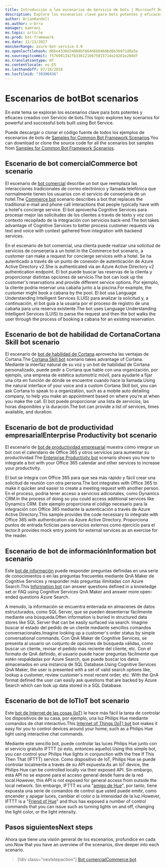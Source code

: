 ```yaml
---
title: Introducción a los escenarios de Servicio de bots | Microsoft Docs
description: Explore los escenarios clave para bots potentes y eficaces creados con Servicio de bots.
author: BrianRandell
ms.author: v-brra
manager: kamrani
ms.topic: article
ms.prod: bot-framework
ms.date: 12/13/2017
monikerRange: azure-bot-service-3.0
ms.openlocfilehash: 06be4330d34068bf86466b04686d6636971d0a5e
ms.sourcegitcommit: f576981342fb3361216675815714e24281e20ddf
ms.translationtype: HT
ms.contentlocale: es-ES
ms.lasthandoff: 07/18/2018
ms.locfileid: "39306436"
---
```

# <a name="bot-scenarios"></a><span data-ttu-id="f6644-103">Escenarios de bot</span><span class="sxs-lookup"><span data-stu-id="f6644-103">Bot scenarios</span></span>
<span data-ttu-id="f6644-104">En este tema se exploran los escenarios clave para bots potentes y eficaces creados con Servicio de bots.</span><span class="sxs-lookup"><span data-stu-id="f6644-104">This topic explores key scenarios for powerful and successful bots built using Bot Service.</span></span>

<span data-ttu-id="f6644-105">Puede descargar o clonar el código fuente de todos los ejemplos de escenarios de bots de [Samples for Common Bot Framework Scenarios](https://aka.ms/bot/scenarios).</span><span class="sxs-lookup"><span data-stu-id="f6644-105">You can download or clone the source code for all the scenarios bot samples from [Samples for Common Bot Framework Scenarios](https://aka.ms/bot/scenarios).</span></span>

## <a name="commerce-bot-scenario"></a><span data-ttu-id="f6644-106">Escenario de bot comercial</span><span class="sxs-lookup"><span data-stu-id="f6644-106">Commerce bot scenario</span></span>
<span data-ttu-id="f6644-107">El escenario de [bot comercial](bot-service-scenario-commerce.md) describe un bot que reemplaza las interacciones tradicionales de correo electrónico y llamada telefónica que normalmente tienen los usuarios con el servicio de conserjería de un hotel.</span><span class="sxs-lookup"><span data-stu-id="f6644-107">The [Commerce bot](bot-service-scenario-commerce.md) scenario describes a bot that replaces the traditional e-mail and phone call interactions that people typically have with a hotel's concierge service.</span></span> <span data-ttu-id="f6644-108">El bot aprovecha Cognitive Services para procesar mejor las solicitudes de los clientes a través de texto y voz con contexto recopilado de la integración con servicios back-end.</span><span class="sxs-lookup"><span data-stu-id="f6644-108">The bot takes advantage of Cognitive Services to better process customer requests via text and voice with context gathered from integration with backend services.</span></span>

<span data-ttu-id="f6644-109">En el escenario de bot comercial, una clienta puede realizar una solicitud de servicios de conserjería a un hotel.</span><span class="sxs-lookup"><span data-stu-id="f6644-109">In the Commerce bot scenario, a customer can make a request for concierge services with a hotel.</span></span> <span data-ttu-id="f6644-110">Se ha autenticado a través de un punto de conexión de autenticación de Azure Active Directory v2.</span><span class="sxs-lookup"><span data-stu-id="f6644-110">She is authenticated via an Azure Active Directory v2 authentication endpoint.</span></span> <span data-ttu-id="f6644-111">El bot puede buscar las reservas de la clienta y proporcionar distintas opciones de servicio.</span><span class="sxs-lookup"><span data-stu-id="f6644-111">The bot can look up the customer's reservations and provide different service options.</span></span> <span data-ttu-id="f6644-112">Por ejemplo, la cliente podría reservar una cabaña junto a la piscina.</span><span class="sxs-lookup"><span data-stu-id="f6644-112">For example, the customer might book a cabana by the pool.</span></span> <span data-ttu-id="f6644-113">El bot usa Language Understanding Intelligent Services (LUIS) para analizar la solicitud y, a continuación, el bot guía a la usuaria por el proceso de registro de una cabaña para una reserva existente.</span><span class="sxs-lookup"><span data-stu-id="f6644-113">The bot uses Language Understanding Intelligent Services (LUIS)  to parse the request and then the bot walks the user through the process of booking a cabana for an existing reservation.</span></span>

## <a name="cortana-skill-bot-scenario"></a><span data-ttu-id="f6644-114">Escenario de bot de habilidad de Cortana</span><span class="sxs-lookup"><span data-stu-id="f6644-114">Cortana Skill bot scenario</span></span>
<span data-ttu-id="f6644-115">El escenario de [bot de habilidad de Cortana](bot-service-scenario-cortana-skill.md) aprovecha las ventajas de Cortana.</span><span class="sxs-lookup"><span data-stu-id="f6644-115">The [Cortana Skill bot](bot-service-scenario-cortana-skill.md) scenario takes advantage of Cortana.</span></span> <span data-ttu-id="f6644-116">Mediante la interfaz natural de su voz y un bot de habilidad de Cortana personalizado, puede pedir a Cortana que hable con una organización, por ejemplo, una empresa de estética automotriz móvil, para ayudarle a fijar una cita en función de dónde se encuentre cuando hace la llamada.</span><span class="sxs-lookup"><span data-stu-id="f6644-116">Using the natural interface of your voice and a custom Cortana Skill bot, you can ask Cortana to speak to a organization, such as a mobile auto detailing company, to help you make an appointment based on where you’re at when you make the call.</span></span> <span data-ttu-id="f6644-117">El bot puede proporcionar una lista de servicios, las horas disponibles y la duración.</span><span class="sxs-lookup"><span data-stu-id="f6644-117">The bot can provide a list of services, times available, and duration.</span></span>

## <a name="enterprise-productivity-bot-scenario"></a><span data-ttu-id="f6644-118">Escenario de bot de productividad empresarial</span><span class="sxs-lookup"><span data-stu-id="f6644-118">Enterprise Productivity bot scenario</span></span>
<span data-ttu-id="f6644-119">El escenario de [bot de productividad empresarial](bot-service-scenario-enterprise-productivity.md) muestra cómo integrar un bot con el calendario de Office 365 y otros servicios para aumentar su productividad.</span><span class="sxs-lookup"><span data-stu-id="f6644-119">The [Enterprise Productivity bot](bot-service-scenario-enterprise-productivity.md) scenario shows you how to integrate a bot with your Office 365 calendar and other services to increase your productivity.</span></span>

<span data-ttu-id="f6644-120">El bot se integra con Office 365 para que sea más rápido y fácil crear una solicitud de reunión con otra persona.</span><span class="sxs-lookup"><span data-stu-id="f6644-120">The bot integrates with Office 365 to make it quicker and easier to create a meeting request with another person.</span></span> <span data-ttu-id="f6644-121">En el proceso, podría tener acceso a servicios adicionales, como Dynamics CRM.</span><span class="sxs-lookup"><span data-stu-id="f6644-121">In the process of doing so you could access additional services like Dynamics CRM.</span></span> <span data-ttu-id="f6644-122">Este ejemplo proporciona el código necesario para la integración con Office 365 mediante la autenticación a través de Azure Active Directory.</span><span class="sxs-lookup"><span data-stu-id="f6644-122">This sample provides the code necessary to integrate with Office 365 with authentication via Azure Active Directory.</span></span> <span data-ttu-id="f6644-123">Proporciona puntos de entrada ficticias para servicios externos como ejercicio para el lector.</span><span class="sxs-lookup"><span data-stu-id="f6644-123">It provides mock entry points for external services as an exercise for the reader.</span></span>

## <a name="information-bot-scenario"></a><span data-ttu-id="f6644-124">Escenario de bot de información</span><span class="sxs-lookup"><span data-stu-id="f6644-124">Information bot scenario</span></span>
<span data-ttu-id="f6644-125">Este [bot de información](bot-service-scenario-informational.md) puede responder preguntas definidas en una serie de conocimientos o en las preguntas frecuentes mediante QnA Maker de Cognitive Services y responder más preguntas ilimitadas con Azure Search.</span><span class="sxs-lookup"><span data-stu-id="f6644-125">This [Information bot](bot-service-scenario-informational.md) can answer questions defined in a knowledge set or FAQ using Cognitive Services QnA Maker and answer more open-ended questions Azure Search.</span></span>

<span data-ttu-id="f6644-126">A menudo, la información se encuentra enterrada en almacenes de datos estructurados, como SQL Server, que se pueden desenterrar fácilmente mediante una búsqueda.</span><span class="sxs-lookup"><span data-stu-id="f6644-126">Often information is buried in structured data stores like SQL Server that can be easily surfaced via search.</span></span> <span data-ttu-id="f6644-127">Imagine buscar el estado del pedido de un cliente mediante sencillos comandos conversacionales.</span><span class="sxs-lookup"><span data-stu-id="f6644-127">Imagine looking up a customer's order status by simple conversational commands.</span></span> <span data-ttu-id="f6644-128">Con QnA Maker de Cognitive Services, se presenta al usuario un conjunto de opciones de búsqueda válidas, como buscar un cliente, revisar el pedido más reciente del cliente, etc. Con el formato de QnA definido, el usuario puede hacer preguntas fácilmente que estén respaldadas por Azure Search, que puede buscar los datos almacenados en una instancia de SQL Database.</span><span class="sxs-lookup"><span data-stu-id="f6644-128">Using Cognitive Services QnA Maker, the user is presented with a set of valid search options like, lookup a customer, review customer's most recent order, etc. With the QnA format defined the user can easily ask questions that are backed by Azure Search which can look up data stored in a SQL Database.</span></span>

## <a name="iot-bot-scenario"></a><span data-ttu-id="f6644-129">Escenario de bot de IoT</span><span class="sxs-lookup"><span data-stu-id="f6644-129">IoT bot scenario</span></span>
<span data-ttu-id="f6644-130">Este [bot de Internet de las cosas (IoT)](bot-service-scenario-internet-things.md) le hace más fácil la tarea de controlar los dispositivos de su casa, por ejemplo, una luz Philips Hue mediante comandos de chat interactivo.</span><span class="sxs-lookup"><span data-stu-id="f6644-130">This [Internet of Things (IoT) bot](bot-service-scenario-internet-things.md) bot makes it easy for you to control devices around your home, such as a Philips Hue light using interactive chat commands.</span></span>

<span data-ttu-id="f6644-131">Mediante este sencillo bot, puede controlar las luces Philips Hue junto con el servicio gratuito IFTTT (si esto, entonces aquello).</span><span class="sxs-lookup"><span data-stu-id="f6644-131">Using this simple bot, you can control your Philips Hue lights in conjunction with the free If This Then That (IFTTT) service.</span></span> <span data-ttu-id="f6644-132">Como dispositivo de IoT, Philips Hue se puede controlar localmente a través de su API expuesta.</span><span class="sxs-lookup"><span data-stu-id="f6644-132">As an IoT device, the Philips Hue can be controlled locally via their exposed API.</span></span> <span data-ttu-id="f6644-133">Sin embargo, esta API no se expone para el acceso general desde fuera de la red local.</span><span class="sxs-lookup"><span data-stu-id="f6644-133">However, this API is not exposed for general access from outside the local network.</span></span> <span data-ttu-id="f6644-134">Sin embargo, IFTTT es una "[amigo de Hue](http://www2.meethue.com/en-us/friends-of-hue/ifttt/)", por tanto, tiene expuesta una serie de comandos de control que usted puede emitir, como encender y apagar luces, cambiar el color o la intensidad de la luz.</span><span class="sxs-lookup"><span data-stu-id="f6644-134">However, IFTTT is a "[Friend of Hue](http://www2.meethue.com/en-us/friends-of-hue/ifttt/)" and thus has exposed a number of control commands that you can issue such as turning lights on and off, changing the light color, or the light intensity.</span></span>

## <a name="next-steps"></a><span data-ttu-id="f6644-135">Pasos siguientes</span><span class="sxs-lookup"><span data-stu-id="f6644-135">Next steps</span></span>
<span data-ttu-id="f6644-136">Ahora que tiene una visión general de los escenarios, profundice en cada uno.</span><span class="sxs-lookup"><span data-stu-id="f6644-136">Now that you have an overview of the scenarios, dive deeper into each scenario.</span></span>

> [!div class="nextstepaction"]
> [<span data-ttu-id="f6644-137">Bot comercial</span><span class="sxs-lookup"><span data-stu-id="f6644-137">Commerce bot</span></span>](bot-service-scenario-commerce.md)
